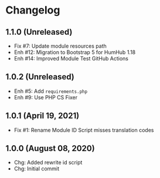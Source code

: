 Changelog
=========

1.1.0 (Unreleased)
----------------------
- Fix #7: Update module resources path
- Enh #12: Migration to Bootstrap 5 for HumHub 1.18
- Enh #14: Improved Module Test GitHub Actions

1.0.2 (Unreleased)
----------------------
- Enh #5: Add `requirements.php`
- Enh #9: Use PHP CS Fixer

1.0.1 (April 19, 2021)
----------------------
- Fix #1: Rename Module ID Script misses translation codes

1.0.0 (August 08, 2020)
-------------------------
- Chg: Added rewrite id script
- Chg: Initial commit
